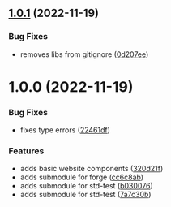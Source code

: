 ## [1.0.1](https://github.com/Byont-Ventures/web3-template/compare/v1.0.0...v1.0.1) (2022-11-19)


### Bug Fixes

* removes libs from gitignore ([0d207ee](https://github.com/Byont-Ventures/web3-template/commit/0d207eef602a272f3b58929709ccf6314e25e0ee))

# 1.0.0 (2022-11-19)

### Bug Fixes

- fixes type errors ([22461df](https://github.com/Byont-Ventures/web3-template/commit/22461df10ae48128632eaf9ba6d229472b9c05e3))

### Features

- adds basic website components ([320d21f](https://github.com/Byont-Ventures/web3-template/commit/320d21fe308325115928fccb6674ee0455de9c24))
- adds submodule for forge ([cc6c8ab](https://github.com/Byont-Ventures/web3-template/commit/cc6c8abe00b8fdf083e3b79ae91b28508de8c7cf))
- adds submodule for std-test ([b030076](https://github.com/Byont-Ventures/web3-template/commit/b0300764f9477b378f120fee717e3a53d28223a2))
- adds submodule for std-test ([7a7c30b](https://github.com/Byont-Ventures/web3-template/commit/7a7c30bad682395a7c4000a954815b87a81ff787))
